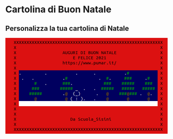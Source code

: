 # Cartolina di Buon Natale
## Personalizza la tua cartolina di Natale 


![screen](BuonNatale2020.png)
